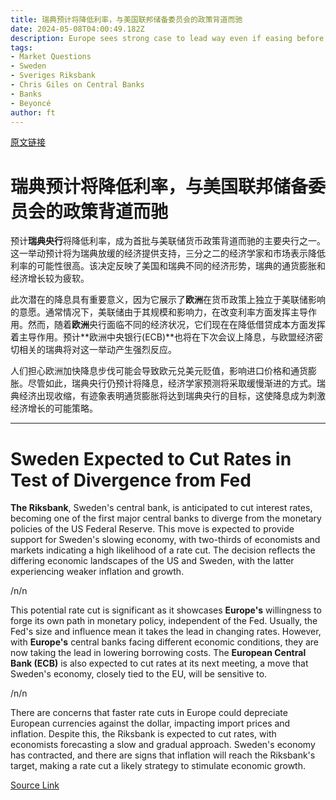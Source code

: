 ```yaml
---
title: 瑞典预计将降低利率，与美国联邦储备委员会的政策背道而驰
date: 2024-05-08T04:00:49.182Z
description: Europe sees strong case to lead way even if easing before US central bank puts pressure on currencies
tags: 
- Market Questions
- Sweden
- Sveriges Riksbank
- Chris Giles on Central Banks
- Banks
- Beyoncé
author: ft
---
```


[原文链接](https://ft.com/content/cd9066ae-0891-4402-b47a-35d41e18b8e6)

# 瑞典预计将降低利率，与美国联邦储备委员会的政策背道而驰

预计**瑞典央行**将降低利率，成为首批与美联储货币政策背道而驰的主要央行之一。这一举动预计将为瑞典放缓的经济提供支持，三分之二的经济学家和市场表示降低利率的可能性很高。该决定反映了美国和瑞典不同的经济形势，瑞典的通货膨胀和经济增长较为疲软。

此次潜在的降息具有重要意义，因为它展示了**欧洲**在货币政策上独立于美联储影响的意愿。通常情况下，美联储由于其规模和影响力，在改变利率方面发挥主导作用。然而，随着**欧洲**央行面临不同的经济状况，它们现在在降低借贷成本方面发挥着主导作用。预计**欧洲中央银行(ECB)**也将在下次会议上降息，与欧盟经济密切相关的瑞典将对这一举动产生强烈反应。

人们担心欧洲加快降息步伐可能会导致欧元兑美元贬值，影响进口价格和通货膨胀。尽管如此，瑞典央行仍预计将降息，经济学家预测将采取缓慢渐进的方式。瑞典经济出现收缩，有迹象表明通货膨胀将达到瑞典央行的目标，这使降息成为刺激经济增长的可能策略。

---

# Sweden Expected to Cut Rates in Test of Divergence from Fed

**The Riksbank**, Sweden's central bank, is anticipated to cut interest rates, becoming one of the first major central banks to diverge from the monetary policies of the US Federal Reserve. This move is expected to provide support for Sweden's slowing economy, with two-thirds of economists and markets indicating a high likelihood of a rate cut. The decision reflects the differing economic landscapes of the US and Sweden, with the latter experiencing weaker inflation and growth. 

/n/n

This potential rate cut is significant as it showcases **Europe's** willingness to forge its own path in monetary policy, independent of the Fed. Usually, the Fed's size and influence mean it takes the lead in changing rates. However, with **Europe's** central banks facing different economic conditions, they are now taking the lead in lowering borrowing costs. The **European Central Bank (ECB)** is also expected to cut rates at its next meeting, a move that Sweden's economy, closely tied to the EU, will be sensitive to. 

/n/n

There are concerns that faster rate cuts in Europe could depreciate European currencies against the dollar, impacting import prices and inflation. Despite this, the Riksbank is expected to cut rates, with economists forecasting a slow and gradual approach. Sweden's economy has contracted, and there are signs that inflation will reach the Riksbank's target, making a rate cut a likely strategy to stimulate economic growth.

[Source Link](https://ft.com/content/cd9066ae-0891-4402-b47a-35d41e18b8e6)

